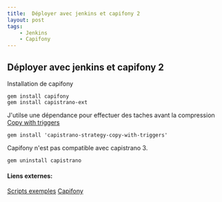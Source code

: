 ```yaml
---
title:  Déployer avec jenkins et capifony 2
layout: post
tags:
    - Jenkins
    - Capifony
---
```


Déployer avec jenkins et capifony 2
-----------------------------------

Installation de capifony

    gem install capifony
    gem install capistrano-ext

J'utilse une dépendance pour effectuer des taches avant la compression [Copy with triggers](https://github.com/facile-it/capistrano-strategy-copy-with-triggers)

    gem install 'capistrano-strategy-copy-with-triggers'

Capifony n'est pas compatible avec capistrano 3.

    gem uninstall capistrano

#### Liens externes:

[Scripts exemples](https://github.com/20uf/capifony)
[Capifony](http://capifony.org/)
